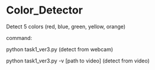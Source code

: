 # Color_Detector
Detect 5 colors (red, blue, green, yellow, orange)

command:

python task1_ver3.py  (detect from webcam)

python task1_ver3.py -v [path to video] (detect from video)

